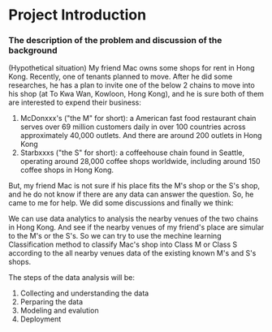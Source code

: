 # Project Introduction 
### The description of the problem and discussion of the background
(Hypothetical situation) My friend Mac owns some shops for rent in Hong Kong. Recently, one of tenants planned to move. After he did some researches, he has a plan to invite one of the below 2 chains to move into his shop (at To Kwa Wan, Kowloon, Hong Kong), and he is sure both of them are interested to expend their business:
1. McDonxxx's ("the M" for short): a American fast food restaurant chain serves over 69 million customers daily in over 100 countries across approximately 40,000 outlets. And there are around 200 outlets in Hong Kong
1. Starbxxxs ("the S" for short): a coffeehouse chain found in Seattle, operating around 28,000 coffee shops worldwide, including around 150 coffee shops in Hong Kong.

But, my friend Mac is not sure if his place fits the M's shop or the S's shop, and he do not know if there are any data can answer the question. So, he came to me for help. We did some discussions and finally we think: 

We can use data analytics to analysis the nearby venues of the two chains in Hong Kong. And see if the nearby venues of my friend's place are simular to the M's or the S's. So we can try to use the mechine learning Classification method to classify Mac's shop into Class M or Class S according to the all nearby venues data of the existing known M's and S's shops.

The steps of the data analysis will be:
1. Collecting and understanding the data
1. Perparing the data
1. Modeling and evalution
1. Deployment
